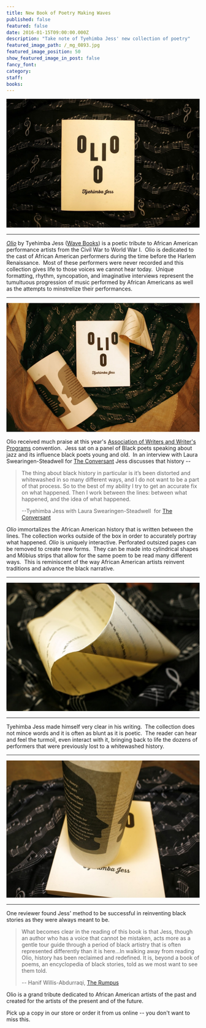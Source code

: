 ```yaml
---
title: New Book of Poetry Making Waves
published: false
featured: false
date: 2016-01-15T09:00:00.000Z
description: "Take note of Tyehimba Jess' new collection of poetry"
featured_image_path: /_mg_0893.jpg
featured_image_position: 50
show_featured_image_in_post: false
fancy_font:
category:
staff:
books:
---
```



![](/uploads/versions/_mg_0806---x----1120-747x---.jpg)

---

*[Olio](http://www.brooklinebooksmith-shop.com/book/9781940696201)* by Tyehimba Jess ([Wave Books](http://www.wavepoetry.com/)) is a poetic tribute to African American performance artists from the Civil War to World War I. &nbsp;Olio is dedicated to the cast of African American performers during the time before the Harlem Renaissance. &nbsp;Most of these performers were never recorded and this collection gives life to those voices we cannot hear today. &nbsp;Unique formatting, rhythm, syncopation, and imaginative interviews represent the tumultuous progression of music performed by African Americans as well as the attempts to minstrelize their performances.&nbsp;

---

![](/uploads/versions/_mg_0873---x----1120-746x---.jpg)

Olio received much praise at this year's [Association of Writers and Writer's Programs](https://www.awpwriter.org/awp_conference/event_detail/6935) convention.&nbsp; Jess sat on a panel of Black poets speaking about jazz and its influence black poets young and old. &nbsp;In an interview with Laura Swearingen-Steadwell for [The Conversant](http://theconversant.org/?p=7581)&nbsp;Jess discusses that history --

> The thing about black history in particular is it’s been distorted and whitewashed in so many different ways, and I do not want to be a part of that process. So to the best of my ability I try to get an accurate fix on what happened. Then I work between the lines: between what happened, and the idea of what happened.
>
> --Tyehimba Jess with Laura Swearingen-Steadwell &nbsp;for [The Conversant](http://theconversant.org/?p=7581)

*Olio*&nbsp;immortalizes the African American history that is written between the lines. The collection works outside of the box in order to accurately portray what happened.&nbsp;*Olio*&nbsp;is uniquely interactive. Perforated outsized pages can be removed to create new forms. &nbsp;They can be made into cylindrical shapes and M&ouml;bius strips that allow for the same poem to be read many different ways. &nbsp;This is reminiscent of the way African American artists reinvent traditions and advance the black narrative. &nbsp;

---

![](/uploads/versions/_mg_0896---x----1120-747x---.jpg)

---

Tyehimba Jess made himself very clear in his writing. &nbsp;The collection does not mince words and it is often as blunt as it is poetic. &nbsp;The reader can hear and feel the turmoil, even interact with it, bringing back to life the dozens of performers that were previously lost to a whitewashed history.&nbsp;

---

![](/uploads/versions/_mg_0809---x----1053-747x---.jpg)

---

One reviewer found Jess' method to be successful in reinventing black stories as they were always meant to be.&nbsp;

> What becomes clear in the reading of this book is that Jess, though an author who has a voice that cannot be mistaken, acts more as a gentle tour guide through a period of black artistry that is often represented differently than it is here...In walking away from reading Olio, history has been reclaimed and redefined. It is, beyond a book of poems, an encyclopedia of black stories, told as we most want to see them told.
>
> -- Hanif Willis-Abdurraqi, [The Rumpus](http://therumpus.net/2016/04/olio-by-tyehimba-jess/)

Olio is a grand tribute dedicated to African American artists of the past and created for the artists of the present and of the future.&nbsp;

Pick up a copy in our store or order it from us online -- you don't want to miss this.&nbsp;